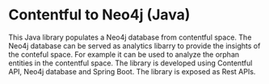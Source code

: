 # Contentful to Neo4j (Java)
This Java library populates a Neo4j database from contentful space. The Neo4j database can be served as analytics libarry to 
provide the insights of the conteful space. For example it can be used to analyze the orphan entities in the contentful space.
The library is developed using Contentful API, Neo4j database and Spring Boot. The library is exposed as Rest APIs.
